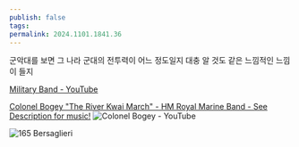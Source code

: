 ```yaml
---
publish: false
tags: 
permalink: 2024.1101.1841.36
---
```

군악대를 보면 그 나라 군대의 전투력이 어느 정도일지 대충 알 것도 같은 느낌적인 느낌이 들지

[Military Band - YouTube](https://www.youtube.com/playlist?list=PLX33-XWRq0FovxCEmUcaLB42919BzuacW)

[Colonel Bogey "The River Kwai March" - HM Royal Marine Band - See Description for music!](https://www.youtube.com/watch?v=axZRfTBcuYg)
![Colonel Bogey - YouTube](https://www.youtube.com/watch?v=4dPn9M7TLlI&list=PLX33-XWRq0FovxCEmUcaLB42919BzuacW&index=33)

![165 Bersaglieri](https://www.youtube.com/watch?v=tNHOLMRoMK4)